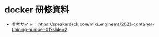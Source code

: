 # docker 研修資料
- 参考サイト： 
https://speakerdeck.com/mixi_engineers/2022-container-training-number-01?slide=2

